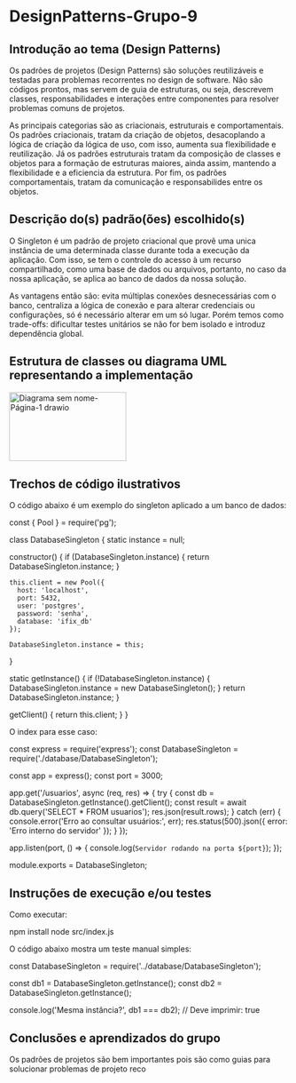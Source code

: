 # DesignPatterns-Grupo-9
## Introdução ao tema (Design Patterns)

  Os padrões de projetos (Design Patterns) são soluções reutilizáveis e testadas para problemas recorrentes no design de software. Não são códigos prontos, mas servem de guia de estruturas, ou seja, descrevem classes, responsabilidades e interações entre componentes para resolver problemas comuns de projetos.
  
  As principais categorias são as criacionais, estruturais e comportamentais. Os padrões criacionais, tratam da criação de objetos, desacoplando a lógica de criação da lógica de uso, com isso, aumenta sua flexibilidade e reutilização. Já os padrões estruturais tratam da composição de classes e objetos para a formação de estruturas maiores, ainda assim, mantendo a flexibilidade e a eficiencia da estrutura. Por fim, os padrões comportamentais, tratam da comunicação e responsabilides entre os objetos.

## Descrição do(s) padrão(ões) escolhido(s)
  O Singleton é um padrão de projeto criacional que provê uma unica instância de uma determinada classe durante toda a execução da aplicação. Com isso, se tem o controle do acesso à um recurso compartilhado, como uma base de dados ou arquivos, portanto, no caso da nossa aplicação, se aplica ao banco de dados da nossa solução.

  As vantagens então são: evita múltiplas conexões desnecessárias com o banco, centraliza a lógica de conexão e para alterar credenciais ou configurações, só é necessário alterar em um só lugar. Porém temos como trade-offs: dificultar testes unitários se não for bem isolado e introduz dependência global.

## Estrutura de classes ou diagrama UML representando a implementação

<img width="211" height="124" alt="Diagrama sem nome-Página-1 drawio" src="https://github.com/user-attachments/assets/5202272d-515e-48bc-bff3-c67f03dc2827" />

## Trechos de código ilustrativos
O código abaixo é um exemplo do singleton aplicado a um banco de dados:

const { Pool } = require('pg');

class DatabaseSingleton {
  static instance = null;

  constructor() {
    if (DatabaseSingleton.instance) {
      return DatabaseSingleton.instance;
    }

    this.client = new Pool({
      host: 'localhost',
      port: 5432,
      user: 'postgres',
      password: 'senha',
      database: 'ifix_db'
    });

    DatabaseSingleton.instance = this;
  }

  static getInstance() {
    if (!DatabaseSingleton.instance) {
      DatabaseSingleton.instance = new DatabaseSingleton();
    }
    return DatabaseSingleton.instance;
  }

  getClient() {
    return this.client;
  }
}

O index para esse caso:

const express = require('express');
const DatabaseSingleton = require('./database/DatabaseSingleton');

const app = express();
const port = 3000;

app.get('/usuarios', async (req, res) => {
  try {
    const db = DatabaseSingleton.getInstance().getClient();
    const result = await db.query('SELECT * FROM usuarios');
    res.json(result.rows);
  } catch (err) {
    console.error('Erro ao consultar usuários:', err);
    res.status(500).json({ error: 'Erro interno do servidor' });
  }
});

app.listen(port, () => {
  console.log(`Servidor rodando na porta ${port}`);
});


module.exports = DatabaseSingleton;

## Instruções de execução e/ou testes
Como executar:

npm install
node src/index.js


O código abaixo mostra um teste manual simples:

const DatabaseSingleton = require('../database/DatabaseSingleton');

const db1 = DatabaseSingleton.getInstance();
const db2 = DatabaseSingleton.getInstance();

console.log('Mesma instância?', db1 === db2);  // Deve imprimir: true


## Conclusões e aprendizados do grupo
  Os padrões de projetos são bem importantes pois são como guias para solucionar problemas de projeto reco
